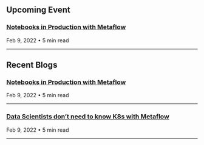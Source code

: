 ## Upcoming Event

### [Notebooks in Production with Metaflow](/)
<time>Feb 9, 2022 • 5 min read</time>

---

## Recent Blogs

### [Notebooks in Production with Metaflow](/)
<time>Feb 9, 2022 • 5 min read</time>

---

### [Data Scientists don’t need to know K8s with Metaflow](/)
<time>Feb 9, 2022 • 5 min read</time>

---